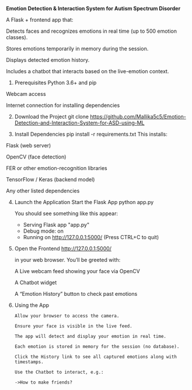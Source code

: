 **Emotion Detection & Interaction System for Autism Spectrum Disorder**

A Flask + frontend app that:

Detects faces and recognizes emotions in real time (up to 500 emotion classes).

Stores emotions temporarily in memory during the session.

Displays detected emotion history.

Includes a chatbot that interacts based on the live-emotion context.

1. Prerequisites
Python 3.6+ and pip

Webcam access

Internet connection for installing dependencies

2. Download the Project
git clone https://github.com/Mallika5c5/Emotion-Detection-and-Interaction-System-for-ASD-using-ML

3. Install Dependencies
   pip install -r requirements.txt
   This installs:

Flask (web server)

OpenCV (face detection)

FER or other emotion-recognition libraries

TensorFlow / Keras (backend model)

Any other listed dependencies

4. Launch the Application
    Start the Flask App
    python app.py
   
   You should see something like this appear:
    * Serving Flask app "app.py"
    * Debug mode: on
    * Running on http://127.0.0.1:5000/ (Press CTRL+C to quit)

5. Open the Frontend
   http://127.0.0.1:5000/

   in your web browser. You’ll be greeted with:

      A Live webcam feed showing your face via OpenCV

      A Chatbot widget 

      A “Emotion History” button to check past emotions

 6. Using the App

        Allow your browser to access the camera.

        Ensure your face is visible in the live feed.

        The app will detect and display your emotion in real time.

        Each emotion is stored in memory for the session (no database).

        Click the History link to see all captured emotions along with timestamps.

        Use the Chatbot to interact, e.g.:

        ->How to make friends?


       
